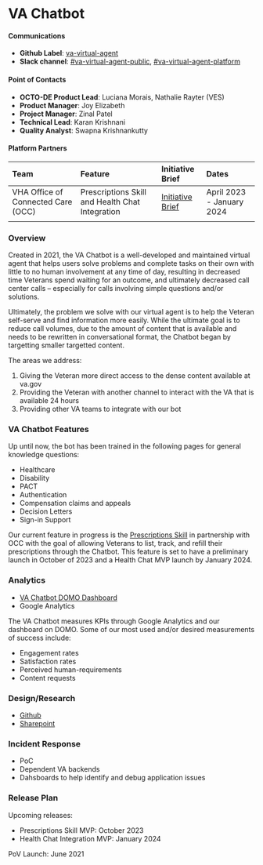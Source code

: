 # VA Chatbot

#### Communications
* **Github Label**: [va-virtual-agent](https://github.com/department-of-veterans-affairs/va-virtual-agent)
* **Slack channel**: [#va-virtual-agent-public](https://join.slack.com/share/enQtNTk5NzM1NDM2ODUxOC02NDRjNmZlYWJiYWJhOWU4Y2ViNDI1OWUyMzI5YTI4OTUwMzFkODE2OWUzOGNlOGY1M2NjOWJjMjc1MTc4YzJk), [#va-virtual-agent-platform](https://join.slack.com/share/enQtNjAwNjQ0ODU2MTA0NC0wM2IzYWQ2MWRiZTc1MTliMjExNDU1MGEyNmZjNmY5OTM0MjQ2NDIyYjhkZjAxYjQ1YTQ3ODk1ODQyOTU5M2Y5)

#### Point of Contacts
* **OCTO-DE Product Lead**: Luciana Morais, Nathalie Rayter (VES)
* **Product Manager**: Joy Elizabeth
* **Project Manager**: Zinal Patel
* **Technical Lead**: Karan Krishnani
* **Quality Analyst**: Swapna Krishnankutty

#### Platform Partners
| Team                 | Feature                  | Initiative Brief         | Dates        |
| :---------           | :---------               | :---------          | :---------    |
| VHA Office of Connected Care (OCC) | Prescriptions Skill and Health Chat Integration | [Initiative Brief](https://github.com/department-of-veterans-affairs/va.gov-team/blob/master/products/virtual-agent/product/rx-initiative-brief.md) | April 2023 - January 2024 | 
|  |  |  |  |

### Overview

Created in 2021, the VA Chatbot is a well-developed and maintained virtual agent that helps users solve problems and complete tasks on their own with little to no human involvement at any time of day, resulting in decreased time Veterans spend waiting for an outcome, and ultimately decreased call center calls – especially for calls involving simple questions and/or solutions. 

Ultimately, the problem we solve with our virtual agent is to help the Veteran self-serve and find information more easily. While the ultimate goal is to reduce call volumes, due to the amount of content that is available and needs to be rewritten in conversational format, the Chatbot began by targetting smaller targetted content.

The areas we address:

1. Giving the Veteran more direct access to the dense content available at va.gov 
2. Providing the Veteran with another channel to interact with the VA that is available 24 hours 
3. Providing other VA teams to integrate with our bot

### VA Chatbot Features

Up until now, the bot has been trained in the following pages for general knowledge questions: 

* Healthcare
* Disability
* PACT
* Authentication
* Compensation claims and appeals
* Decision Letters
* Sign-in Support

Our current feature in progress is the [Prescriptions Skill](https://github.com/department-of-veterans-affairs/va.gov-team/blob/master/products/virtual-agent/product/rx-initiative-brief.md) in partnership with OCC with the goal of allowing Veterans to list, track, and refill their prescriptions through the Chatbot. This feature is set to have a preliminary launch in October of 2023 and a Health Chat MVP launch by January 2024.

###  Analytics
* [VA Chatbot DOMO Dashboard](https://va-gov.domo.com/page/939649897?userId=111029849)
* Google Analytics

The VA Chatbot measures KPIs through Google Analytics and our dashboard on DOMO. Some of our most used and/or desired measurements of success include: 
- Engagement rates
- Satisfaction rates
- Perceived human-requirements
- Content requests

### Design/Research
* [Github](https://github.com/department-of-veterans-affairs/va.gov-team/tree/master/products/virtual-agent/research) 
* [Sharepoint](https://dvagov.sharepoint.com/sites/OmnichannelExperience/Shared%20Documents/Forms/AllItems.aspx?id=%2Fsites%2FOmnichannelExperience%2FShared%20Documents%2FVirtual%20Agent%2FDesign%20%26%20Research&viewid=ede15a95%2D8b03%2D4038%2Db83c%2Da7f7fc49159a)


### Incident Response
* PoC 
* Dependent VA backends 
* Dahsboards to help identify and debug application issues 



### Release Plan

Upcoming releases: 
- Prescriptions Skill MVP: October 2023
- Health Chat Integration MVP: January 2024

PoV Launch: June 2021
